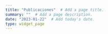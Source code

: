 ```yaml
---
title: "Publicaciones"  # Add a page title.
summary: ""  # Add a page description.
date: "2023-01-22"  # Add today's date.
type: widget_page
---
```

